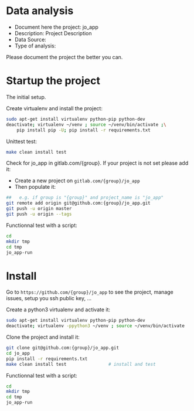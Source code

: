 # Data analysis
- Document here the project: jo_app
- Description: Project Description
- Data Source:
- Type of analysis:

Please document the project the better you can.

# Startup the project

The initial setup.

Create virtualenv and install the project:
```bash
sudo apt-get install virtualenv python-pip python-dev
deactivate; virtualenv ~/venv ; source ~/venv/bin/activate ;\
    pip install pip -U; pip install -r requirements.txt
```

Unittest test:
```bash
make clean install test
```

Check for jo_app in gitlab.com/{group}.
If your project is not set please add it:

- Create a new project on `gitlab.com/{group}/jo_app`
- Then populate it:

```bash
##   e.g. if group is "{group}" and project_name is "jo_app"
git remote add origin git@github.com:{group}/jo_app.git
git push -u origin master
git push -u origin --tags
```

Functionnal test with a script:

```bash
cd
mkdir tmp
cd tmp
jo_app-run
```

# Install

Go to `https://github.com/{group}/jo_app` to see the project, manage issues,
setup you ssh public key, ...

Create a python3 virtualenv and activate it:

```bash
sudo apt-get install virtualenv python-pip python-dev
deactivate; virtualenv -ppython3 ~/venv ; source ~/venv/bin/activate
```

Clone the project and install it:

```bash
git clone git@github.com:{group}/jo_app.git
cd jo_app
pip install -r requirements.txt
make clean install test                # install and test
```
Functionnal test with a script:

```bash
cd
mkdir tmp
cd tmp
jo_app-run
```
